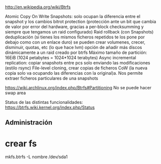 http://en.wikipedia.org/wiki/Btrfs

Atomic Copy On Write Snapshots: solo ocupan la diferencia entre el snapshot y los cambios
bitrot protection (protección ante un bit que cambia de valor por error del hardware, gracias a per-block checksumming y siempre que tengamos un raid configurado)
Raid
rollback (con Snapshots)
deduplicación (si tienes los mismos ficheros repetidos te los pone por debajo como con un enlace duro)
se pueden crear volumenes, crecer, disminuir, quotas, etc (lo que hace lvm)
opción de añadir más discos dinámicamente a un raid creado por btrfs
Máximo tamaño de partición: 16EiB (1024 petabytes = 1024*1024 terabytes)
Async incremental replication: copiar snapshots entre pcs solo enviando las modificaciones (estilo rsync)
File-level cloning, crear copias de ficheros CoW (la nueva copia solo va ocupando las diferencias con la original)a. Nos permite extraer ficheros particulares de una snapshots


https://wiki.archlinux.org/index.php/Btrfs#Partitioning
No se puede hacer swap area

Status de las distintas funcionalidades:
https://btrfs.wiki.kernel.org/index.php/Status


## Administración ##

# crear fs
mkfs.btrfs -L nombre /dev/sda1
